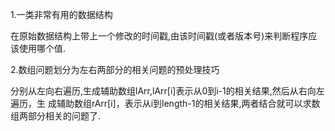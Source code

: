 1.一类非常有用的数据结构

在原始数据结构上带上一个修改的时间戳,由该时间戳(或者版本号)来判断程序应该使用哪个值.

2.数组问题划分为左右两部分的相关问题的预处理技巧

分别从左向右遍历,生成辅助数组lArr,lArr[i]表示从0到i-1的相关结果,然后从右向左遍历，生
成辅助数组rArr[i]，表示从i到length-1的相关结果,两者结合就可以求数组两部分相关的问题了. 

